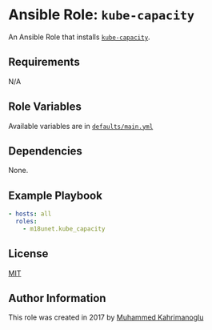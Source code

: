 # Ansible Role: `kube-capacity`

An Ansible Role that installs [`kube-capacity`](https://github.com/robscott/kube-capacity).

## Requirements

N/A

## Role Variables

Available variables are in [`defaults/main.yml`](defaults/main.yml)

## Dependencies

None.

## Example Playbook

```yaml
- hosts: all
  roles:
    - m18unet.kube_capacity
```

## License

[MIT](LICENSE)

## Author Information

This role was created in 2017 by [Muhammed Kahrimanoglu](https://www.m18u.net)
